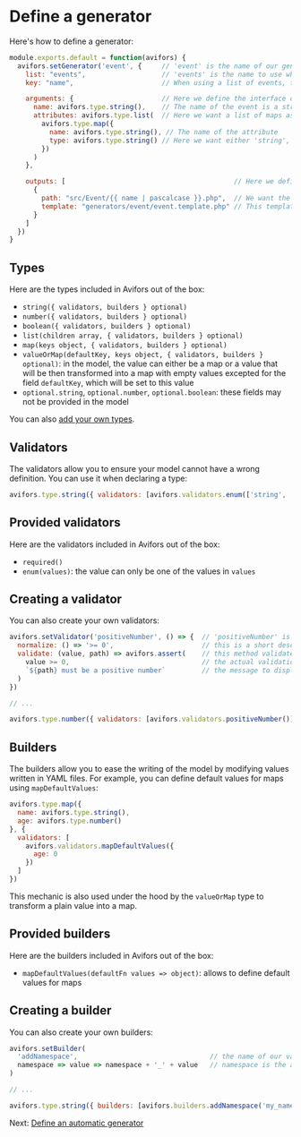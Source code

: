 # Define a generator

Here's how to define a generator:

```javascript
module.exports.default = function(avifors) {
  avifors.setGenerator('event', {     // 'event' is the name of our generator
    list: "events",                   // 'events' is the name to use when listing events in a model file
    key: "name",                      // When using a list of events, the key used to identify an event will then be set as its 'name'

    arguments: {                      // Here we define the interface of the model definition, i.e. how to define an event
      name: avifors.type.string(),    // The name of the event is a string
      attributes: avifors.type.list(  // Here we want a list of maps as attributes
        avifors.type.map({
          name: avifors.type.string(), // The name of the attribute
          type: avifors.type.string() // Here we want either 'string', 'number' or 'boolean' as a value
        })
      )
    },

    outputs: [                                          // Here we define which files will be written for each event
      {
        path: "src/Event/{{ name | pascalcase }}.php",  // We want the file to have the name of the event PascalCased
        template: "generators/event/event.template.php" // This template will be used to generate the code
      }
    ]
  })
}
```

## Types

Here are the types included in Avifors out of the box:

- `string({ validators, builders } optional)`
- `number({ validators, builders } optional)`
- `boolean({ validators, builders } optional)`
- `list(children array, { validators, builders } optional)`
- `map(keys object, { validators, builders } optional)`
- `valueOrMap(defaultKey, keys object, { validators, builders } optional)`: in the model, the value can either be a map or a value that will be then transformed into a map with empty values excepted for the field `defaultKey`, which will be set to this value
- `optional.string`, `optional.number`, `optional.boolean`: these fields may not be provided in the model

You can also [add your own types](https://github.com/antarestupin/Avifors/tree/master/doc/plugins.md#define-new-types).

## Validators

The validators allow you to ensure your model cannot have a wrong definition. You can use it when declaring a type:

```javascript
avifors.type.string({ validators: [avifors.validators.enum(['string', 'number', 'boolean'])] })
```

## Provided validators

Here are the validators included in Avifors out of the box:

- `required()`
- `enum(values)`: the value can only be one of the values in `values`

## Creating a validator

You can also create your own validators:

```javascript
avifors.setValidator('positiveNumber', () => {  // 'positiveNumber' is the name of our validator
  normalize: () => '>= 0',                      // this is a short description used when printing the model interface
  validate: (value, path) => avifors.assert(    // this method validates the value in the model; 'path' provides the path to access the value in the model
    value >= 0,                                 // the actual validation, we want the value to be positive
    `${path} must be a positive number`         // the message to display if the value is incorrect
  )
})

// ...

avifors.type.number({ validators: [avifors.validators.positiveNumber()] })
```

## Builders

The builders allow you to ease the writing of the model by modifying values written in YAML files. For example, you can define default values for maps using `mapDefaultValues`:

```javascript
avifors.type.map({
  name: avifors.type.string(),
  age: avifors.type.number()
}, {
  validators: [
    avifors.validators.mapDefaultValues({
      age: 0
    })
  ]
})
```

This mechanic is also used under the hood by the `valueOrMap` type to transform a plain value into a map.

## Provided builders

Here are the builders included in Avifors out of the box:

- `mapDefaultValues(defaultFn values => object)`: allows to define default values for maps

## Creating a builder

You can also create your own builders:

```javascript
avifors.setBuilder(
  'addNamespace',                                 // the name of our validator
  namespace => value => namespace + '_' + value   // namespace is the argument to create the builder, which simply prepend it to the value
)

// ...

avifors.type.string({ builders: [avifors.builders.addNamespace('my_namespace')] })
```

Next: [Define an automatic generator](https://github.com/antarestupin/Avifors/tree/master/doc/auto-generators.md)
